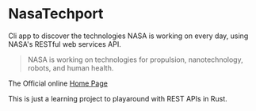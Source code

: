 # NasaTechport

Cli app to discover the technologies NASA is working on every day, using NASA's RESTful web services API.

>NASA is working on technologies for propulsion, nanotechnology, robots, and human health.

The Official online [Home Page](https://techport.nasa.gov/home)

This is just a learning project to playaround with REST APIs in Rust.
